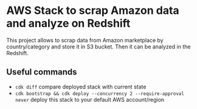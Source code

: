 # AWS Stack to scrap Amazon data and analyze on Redshift

This project allows to scrap data from Amazon marketplace by country/category and store it in S3 bucket. Then it can be analyzed in the Redshift.

## Useful commands
* `cdk diff`        compare deployed stack with current state
* `cdk bootstrap && cdk deploy --concurrency 2 --require-approval never` deploy this stack to your default AWS account/region